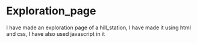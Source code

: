 # Exploration_page
I have made an exploration page of a hill_station,
I have made it using html and css,
I have also used javascript in it
